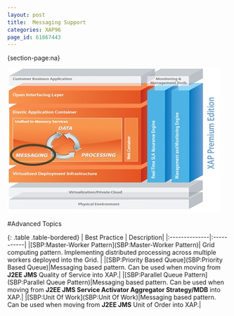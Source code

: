 ```yaml
---
layout: post
title:  Messaging Support
categories: XAP96
page_id: 61867443
---
```


{section-page:na}

![archi_messa.jpg](/attachment_files/archi_messa.jpg)

#Advanced Topics

{: .table .table-bordered}
| Best Practice | Description|
|:--------------|:-----------|
|[SBP:Master-Worker Pattern](SBP:Master-Worker Pattern)| Grid computing pattern. Implementing distributed processing across multiple workers deployed into the Grid. |
|[SBP:Priority Based Queue](SBP:Priority Based Queue)|Messaging based pattern. Can be used when moving from **J2EE JMS** Quality of Service into XAP.|
|[SBP:Parallel Queue Pattern](SBP:Parallel Queue Pattern)|Messaging based pattern. Can be used when moving from **J2EE JMS Service Activator Aggregator Strategy/MDB** into XAP.|
|[SBP:Unit Of Work](SBP:Unit Of Work)|Messaging based pattern. Can be used when moving from **J2EE JMS** Unit of Order into XAP.|
